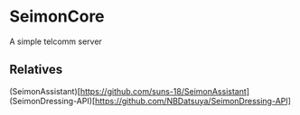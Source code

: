 # SeimonCore
A simple telcomm server

## Relatives
(SeimonAssistant)[https://github.com/suns-18/SeimonAssistant]
(SeimonDressing-API)[https://github.com/NBDatsuya/SeimonDressing-API]
